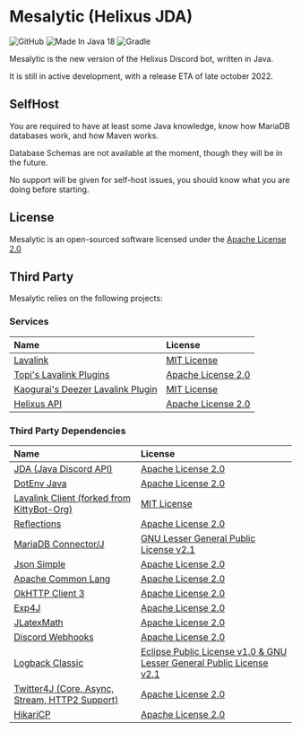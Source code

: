 # Mesalytic (Helixus JDA)

![GitHub](https://img.shields.io/github/license/chocololat/Mesalytic)
![Made In Java 18](https://img.shields.io/badge/Made%20in-Java%2018-brightgreen)
![Gradle](https://img.shields.io/badge/Build%20With-Maven-blue)

Mesalytic is the new version of the Helixus Discord bot, written in Java.

It is still in active development, with a release ETA of late october 2022.

## SelfHost
You are required to have at least some Java knowledge, know how MariaDB databases work, and how Maven works.

Database Schemas are not available at the moment, though they will be in the future.

No support will be given for self-host issues, you should know what you are doing before starting.

## License
Mesalytic is an open-sourced software licensed under the [Apache License 2.0](https://apache.org/licenses/LICENSE-2.0.txt)

## Third Party
Mesalytic relies on the following projects:

### Services
| Name                                                                                              | License                                                                                                          |
|:--------------------------------------------------------------------------------------------------|:-----------------------------------------------------------------------------------------------------------------|
| [Lavalink](https://github.com/freyacodes/Lavalink)                                                | [MIT License](https://github.com/freyacodes/Lavalink/blob/master/LICENSE)                                        |
| [Topi's Lavalink Plugins](https://github.com/Topis-Lavalink-Plugins/Topis-Source-Managers-Plugin) | [Apache License 2.0](https://github.com/Topis-Lavalink-Plugins/Topis-Source-Managers-Plugin/blob/master/LICENSE) |
| [Kaogurai's Deezer Lavalink Plugin](https://github.com/kaogurai/lavalink-plugin)                  | [MIT License](https://github.com/kaogurai/lavalink-plugin/blob/master/LICENSE)                                   |
| [Helixus API](https://github.com/chocololat/mesalytic-api)                                        | [Apache License 2.0](https://github.com/chocololat/mesalytic-api/blob/main/LICENSE)                              |

### Third Party Dependencies
| Name                                                                                        | License                                                                                                                           |
|:--------------------------------------------------------------------------------------------|:----------------------------------------------------------------------------------------------------------------------------------|
| [JDA (Java Discord API)](https://github.com/DV8FromTheWorld/JDA)                            | [Apache License 2.0](https://github.com/DV8FromTheWorld/JDA/blob/master/LICENSE)                                                  |
| [DotEnv Java](https://github.com/cdimascio/dotenv-java)                                     | [Apache License 2.0](https://github.com/cdimascio/dotenv-java/blob/master/LICENSE)                                                |
| [Lavalink Client (forked from KittyBot-Org)](https://github.com/chocololat/Lavalink-Client) | [MIT License](https://github.com/chocololat/Lavalink-Client/blob/master/LICENSE)                                                  |
| [Reflections](https://github.com/ronmamo/reflections)                                       | [Apache License 2.0](https://github.com/ronmamo/reflections/blob/master/LICENSE-2.0.txt)                                          |
| [MariaDB Connector/J](https://github.com/mariadb-corporation/mariadb-connector-j)           | [GNU Lesser General Public License v2.1](https://github.com/mariadb-corporation/mariadb-connector-j/blob/master/LICENSE)          |
| [Json Simple](https://github.com/fangyidong/json-simple)                                    | [Apache License 2.0](https://github.com/fangyidong/json-simple/blob/master/LICENSE.txt)                                           |
| [Apache Common Lang](https://github.com/apache/commons-lang)                                | [Apache License 2.0](https://github.com/apache/commons-lang/blob/master/LICENSE.txt)                                              |
| [OkHTTP Client 3](https://github.com/square/okhttp)                                         | [Apache License 2.0](https://github.com/square/okhttp/blob/master/LICENSE.txt)                                                    |
| [Exp4J](https://github.com/opencollab/jlatexmath)                                           | [Apache License 2.0](https://github.com/fasseg/exp4j/blob/master/LICENSE)                                                         |
| [JLatexMath](https://github.com/fasseg/exp4j)                                               | [Apache License 2.0](https://github.com/opencollab/jlatexmath/blob/master/LICENSE)                                                |
| [Discord Webhooks](https://github.com/MinnDevelopment/discord-webhooks)                     | [Apache License 2.0](https://github.com/MinnDevelopment/discord-webhooks/blob/master/LICENSE)                                     |
| [Logback Classic](https://github.com/qos-ch/logback)                                        | [Eclipse Public License v1.0 & GNU Lesser General Public License v2.1](https://github.com/qos-ch/logback/blob/master/LICENSE.txt) |
| [Twitter4J (Core, Async, Stream, HTTP2 Support)](https://github.com/Twitter4J/Twitter4J)    | [Apache License 2.0](https://github.com/Twitter4J/Twitter4J/blob/main/LICENSE.txt)                                                |
| [HikariCP](https://github.com/brettwooldridge/HikariCP)                                     | [Apache License 2.0](https://github.com/brettwooldridge/HikariCP/blob/dev/LICENSE)                                                |
